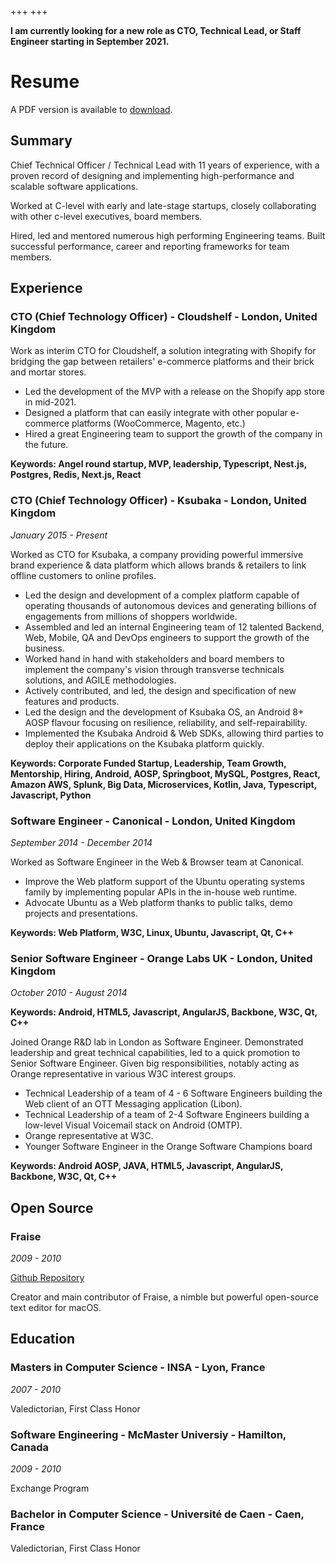 +++
+++


**I am currently looking for a new role as CTO, Technical Lead, or Staff Engineer starting in September 2021.**

# Resume

A PDF version is available to [download](<Jean-Francois_Moy-Resume.pdf>).

## Summary

Chief Technical Officer / Technical Lead with 11 years of experience, with a proven record of designing and implementing high-performance and scalable software applications.

Worked at C-level with early and late-stage startups, closely collaborating with other c-level executives, board members.

Hired, led and mentored numerous high performing Engineering teams. Built successful performance, career and reporting frameworks for team members.

## Experience

### CTO (Chief Technology Officer) - Cloudshelf - London, United Kingdom

Work as interim CTO for Cloudshelf, a solution integrating with Shopify for bridging the gap between retailers' e-commerce platforms and their brick and mortar stores.

- Led the development of the MVP with a release on the Shopify app store in mid-2021.
- Designed a platform that can easily integrate with other popular e-commerce platforms (WooCommerce, Magento, etc.)
- Hired a great Engineering team to support the growth of the company in the future.

**Keywords: Angel round startup, MVP, leadership, Typescript, Nest.js, Postgres, Redis, Next.js, React**

### CTO (Chief Technology Officer) - Ksubaka - London, United Kingdom

*January 2015 - Present*

Worked as CTO for Ksubaka, a company providing powerful immersive brand experience & data platform which allows brands & retailers to link offline customers to online profiles.

- Led the design and development of a complex platform capable of operating thousands of autonomous devices and generating billions of engagements from millions of shoppers worldwide.
- Assembled and led an internal Engineering team of 12 talented Backend, Web, Mobile, QA and DevOps engineers to support the growth of the business.
- Worked hand in hand with stakeholders and board members to implement the company's vision through transverse technicals solutions, and AGILE methodologies.
- Actively contributed, and led, the design and specification of new features and products.
- Led the design and the development of Ksubaka OS, an Android 8+ AOSP flavour focusing on resilience, reliability, and self-repairability.
- Implemented the Ksubaka Android & Web SDKs, allowing third parties to deploy their applications on the Ksubaka platform quickly.

**Keywords: Corporate Funded Startup, Leadership, Team Growth, Mentorship, Hiring, Android, AOSP, Springboot, MySQL, Postgres, React, Amazon AWS, Splunk, Big Data, Microservices, Kotlin, Java, Typescript, Javascript, Python**

### Software Engineer - Canonical - London, United Kingdom

*September 2014 - December 2014*

Worked as Software Engineer in the Web & Browser team at Canonical.

- Improve the Web platform support of the Ubuntu operating systems family by implementing popular APIs in the in-house web runtime.
- Advocate Ubuntu as a Web platform thanks to public talks, demo projects and presentations.

**Keywords: Web Platform, W3C, Linux, Ubuntu, Javascript, Qt, C++**

### Senior Software Engineer - Orange Labs UK - London, United Kingdom

*October 2010 - August 2014*

**Keywords: Android, HTML5, Javascript, AngularJS, Backbone, W3C, Qt, C++**

Joined Orange R&D lab in London as Software Engineer. Demonstrated leadership and great technical capabilities, led to a quick promotion to Senior Software Engineer. Given big responsibilities, notably acting as Orange representative in various W3C interest groups.

- Technical Leadership of a team of 4 - 6 Software Engineers building the Web client of an OTT Messaging application (Libon).
- Technical Leadership of a team of 2-4 Software Engineers building a low-level Visual Voicemail stack on Android (OMTP).
- Orange representative at W3C.
- Younger Software Engineer in the Orange Software Champions board

**Keywords: Android AOSP, JAVA, HTML5, Javascript, AngularJS, Backbone, W3C, Qt, C++**

## Open Source

### Fraise

*2009 - 2010*

[Github Repository](https://github.com/jfmoy/fraise)

Creator and main contributor of Fraise, a nimble but powerful open-source text editor for macOS.


## Education

### Masters in Computer Science - INSA - Lyon, France

*2007 - 2010*

Valedictorian, First Class Honor

### Software Engineering -  McMaster Universiy - Hamilton, Canada

*2009 - 2010*

Exchange Program

### Bachelor in Computer Science - Université de Caen - Caen, France

Valedictorian, First Class Honor